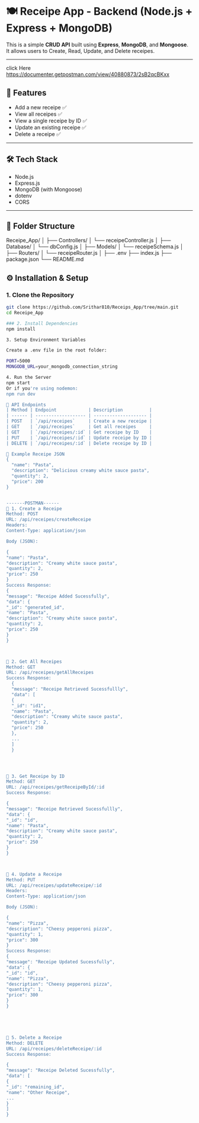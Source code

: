# 🍽️ Receipe App - Backend (Node.js + Express + MongoDB)

This is a simple **CRUD API** built using **Express**, **MongoDB**, and **Mongoose**. It allows users to Create, Read, Update, and Delete receipes.

---
click Here https://documenter.getpostman.com/view/40880873/2sB2qcBKxx


## 🚀 Features

- Add a new receipe ✅  
- View all receipes ✅  
- View a single receipe by ID ✅  
- Update an existing receipe ✅  
- Delete a receipe ✅  

---

## 🛠️ Tech Stack

- Node.js  
- Express.js  
- MongoDB (with Mongoose)  
- dotenv  
- CORS  

---

## 📁 Folder Structure
Receipe_App/
│
├── Controllers/
│ └── receipeController.js
│
├── Database/
│ └── dbConfig.js
│
├── Models/
│ └── receipeSchema.js
│
├── Routers/
│ └── receipeRouter.js
│
├── .env
├── index.js
├── package.json
└── README.md


## ⚙️ Installation & Setup

### 1. Clone the Repository

```bash
git clone https://github.com/Srithar810/Receips_App/tree/main.git
cd Receipe_App

### 2. Install Dependencies
npm install

3. Setup Environment Variables

Create a .env file in the root folder:

PORT=5000
MONGODB_URL=your_mongodb_connection_string

4. Run the Server
npm start
Or if you're using nodemon:
npm run dev

🧪 API Endpoints
| Method | Endpoint            | Description          |
| ------ | ------------------- | -------------------- |
| POST   | `/api/receipes`     | Create a new receipe |
| GET    | `/api/receipes`     | Get all receipes     |
| GET    | `/api/receipes/:id` | Get receipe by ID    |
| PUT    | `/api/receipes/:id` | Update receipe by ID |
| DELETE | `/api/receipes/:id` | Delete receipe by ID |

📌 Example Receipe JSON
{
  "name": "Pasta",
  "description": "Delicious creamy white sauce pasta",
  "quantity": 2,
  "price": 200
}


-------POSTMAN------ 
📌 1. Create a Receipe
Method: POST
URL: /api/receipes/createReceipe
Headers:
Content-Type: application/json

Body (JSON):

{
"name": "Pasta",
"description": "Creamy white sauce pasta",
"quantity": 2,
"price": 250
}
Success Response:
{
"message": "Receipe Added Sucessfully",
"data": {
"_id": "generated_id",
"name": "Pasta",
"description": "Creamy white sauce pasta",
"quantity": 2,
"price": 250
}
}



📌 2. Get All Receipes
Method: GET
URL: /api/receipes/getAllReceipes
Success Response:
  {
  "message": "Receipe Retrieved Sucessfullly",
  "data": [
  {
  "_id": "id1",
  "name": "Pasta",
  "description": "Creamy white sauce pasta",
  "quantity": 2,
  "price": 250
  },
  ...
  ]
  }




📌 3. Get Receipe by ID
Method: GET
URL: /api/receipes/getReceipeById/:id
Success Response:

{
"message": "Receipe Retrieved Sucessfullly",
"data": {
"_id": "id",
"name": "Pasta",
"description": "Creamy white sauce pasta",
"quantity": 2,
"price": 250
}
}



📌 4. Update a Receipe
Method: PUT
URL: /api/receipes/updateReceipe/:id
Headers:
Content-Type: application/json

Body (JSON):

{
"name": "Pizza",
"description": "Cheesy pepperoni pizza",
"quantity": 1,
"price": 300
}
Success Response:
{
"message": "Receipe Updated Sucessfully",
"data": {
"_id": "id",
"name": "Pizza",
"description": "Cheesy pepperoni pizza",
"quantity": 1,
"price": 300
}
}





📌 5. Delete a Receipe
Method: DELETE
URL: /api/receipes/deleteReceipe/:id
Success Response:

{
"message": "Receipe Deleted Sucessfully",
"data": [
{
"_id": "remaining_id",
"name": "Other Receipe",
...
}
]
}




